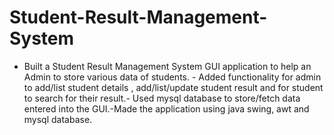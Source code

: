 # Student-Result-Management-System
 - Built a Student Result Management System GUI application to help an Admin to store various data of students. - Added functionality for admin to add/list student details , add/list/update student result and for student to search for their result.- Used mysql database to store/fetch data entered into the GUI.-Made the application using java swing, awt and mysql database.
